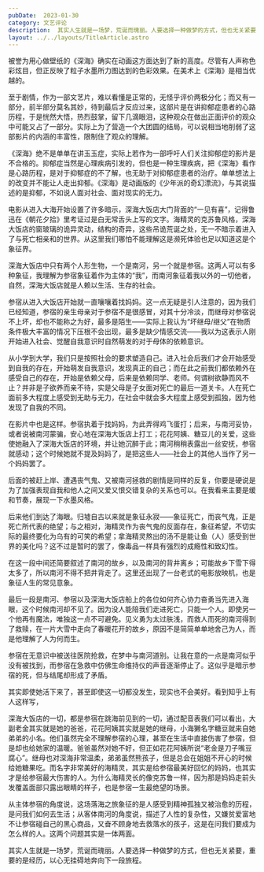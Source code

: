 ```yaml
---
pubDate:  2023-01-30
category: 文艺评论
description:  其实人生就是一场梦，荒诞而瑰丽。人要选择一种做梦的方式，但也无关紧要，重要的是经历，以心无挂碍地奔向下一段旅程。
layout: ../../layouts/TitleArticle.astro
---
```


被誉为用心做壁纸的《深海》确实在动画这方面达到了新的高度。尽管有人声称色彩炫目，但正反映了粒子水墨所力图达到的色彩效果。在美术上《深海》是相当优越的。

至于剧情，作为一部文艺片，难以看懂是正常的，无怪乎评价两极分化；而又有一部分，前半部分莫名其妙，待到最后才反应过来，这部片是在讲抑郁症患者的心路历程，于是恍然大悟，热烈鼓掌，留下几滴眼泪，这种观众在做出正面评价的观众中可能又占了一部分。实际上为了营造一个大团圆的结局，可以说相当地削弱了这部影片的内涵的丰富性，限制住了观众的理解。

《深海》绝不是单单在讲玉玉症，实际上若作为一部呼吁人们关注抑郁症的影片是不合格的。抑郁症当然是心理疾病引发的，但也是一种生理疾病，把《深海》看作是心路历程，是对于抑郁症的不了解，也无助于对抑郁症患者的治疗。单单想法上的改变并不能让人走出抑郁。《深海》是动画版的《少年派的奇幻漂流》，与其说描述的是抑郁，不如说人面对社会、面对现实的无力。

电影从进入大海开始设置了许多暗示，深海大饭店大门背面的“一见有喜”，记得鲁迅在《朝花夕拾》里考证过是白无常舌头上写的文字。海精灵的克苏鲁风格，深海大饭店的窗玻璃的诡异灵动，结构的奇异，这些吊诡荒诞之处，无一不暗示着进入了与死亡相亲和的世界。从这里我们哪怕不能理解这是濒死体验也足以知道这是个象征界。

深海大饭店中只有两个人形生物，一个是南河，另一个就是参宿。这两人可以有多种象征，我理解为参宿象征着作为主体的“我”，而南河象征着我以外的一切他者，自然，深海大饭店就是人赖以生活、生存的社会。

参宿从进入大饭店开始就一直嚷嚷着找妈妈。这一点无疑是引人注意的，因为我们已经知道，参宿的亲生母亲对于参宿不是很感冒，对其十分冷淡，而继母对参宿说不上坏，却也不能称之为好，最多是陌生——实际上我认为“坏继母/继父”在物质条件极大丰富的情况下压根不会出现，最多是缺少情感交流——我以为这表示人刚开始进入社会、觉醒自我意识时自然萌发的对于母体的依赖意识。

从小学到大学，我们只是按照社会的要求塑造自己。进入社会后我们才会开始感受到自我的存在，开始萌发自我意识，发现真正的自己；而在此之前我们都依赖外在感受自己的存在，开始是依赖父母，后来是依赖同学、老师。何谓树欲静而风不止？并非是子欲养而亲不待，实是父母是子女面对死亡的最后一道关卡。人在死亡面前多大程度上感受到无助与无力，在社会中就会多大程度上感受到孤独，因为他发现了自我的不同。

在影片中也是这样。参宿执着于找妈妈，为此弄得鸡飞蛋打；后来，与南河妥协，或者说被南河蒙骗，安心地在深海大饭店上打工；花花阿姨、糖豆儿的关爱，这些使她融入了深海大饭店的环境，并让她沉醉于此；南河稍稍表露出一丝安抚，参宿就感动；这个时候她就不提及妈妈了，是把这些人——社会上的其他人当作了另一个妈妈罢了。

后面的被赶上岸、遭遇丧气鬼、又被南河拯救的剧情是同样的反复，你要是硬说是为了加强表现自我和他人之间又爱又恨交错复杂的关系也可以。在我看来主要是缓和节奏，展现一下水墨风格。

后来他们到达了海眼。归墟自古以来就是象征永寂——象征死亡，而丧气鬼，正是死亡所代表的绝望；与之相对，海精灵作为丧气鬼的反面存在，象征希望，不切实际的最终要化为乌有的可笑的希望；拿海精灵熬出的汤不是能让鱼（人）感受到世界的美化吗？这不过是暂时的罢了，像毒品一样具有强烈的成瘾性和致幻性。

在这一段中间还简要叙述了南河的故乡，以及南河的背井离乡；可能故乡下雪下得太多了，所以南河不得不把井背走了。这里还出现了一台老式的电影放映机，也是象征人生的常见意象。

最后一段是南河、参宿以及深海大饭店船上的各位如何齐心协力奋勇当先进入海眼，这个时候南河却不见了。因为没人能陪我们走进死亡，只能一个人。即使另一个他再有魔法，唯独这一点不可避免。见义勇为太过肤浅，而救人而死的南河得到了救赎，在一片大雪中走向了春暖花开的故乡，原因不是简简单单地舍己为人，而是他理解了人为何而生。

参宿在无意识中被送往医院抢救，在梦中与南河道别。让我在意的一点是南河似乎没有被找到，而参宿在急救中仿佛生命维持仪的声音逐渐停止了。这似乎是暗示参宿的死，但与结尾却形成了矛盾。

其实即使她活下来了，甚至即使这一切都没发生，现实也不会美好。看到知乎上有人这样写，

>
深海大饭店的一切，都是参宿在跳海前见到的一切，通过配音表我们可以看出，大副老金其实就是她的爸爸，花花阿姨其实就是她的继母，小海獭名字糖豆就来自她弟弟的小名。他们虽然完全不理解参宿的心理，甚至在生活中直接伤害了参宿，但是却也给她家的温暖。爸爸虽然对她不好，但正如花花阿姨所说“老金是刀子嘴豆腐心”。继母也对深海非常温柔，弟弟虽然熊孩子，但是总会在姐姐不开心的时候给她糖果吃。而名字非常美好的海精灵，其实是给参宿最美好回忆的妈妈，也其实才是给参宿最大伤害的人。为什么海精灵长的像克苏鲁一样，因为那是妈妈走前头发覆盖面部只露出眼睛的样子，也是参宿一生最绝望的场景。

从主体参宿的角度说，这场落海之旅象征的是人感受到精神孤独又被治愈的历程，是问我们如何去生活；从客体南河的角度说，描述了人性的复杂性，又嫌贫爱富地不让参宿碰自己的黑心商品，又奋不顾身地去救落水的孩子，这是在问我们要成为怎么样的人。这两个问题其实是一体两面。

其实人生就是一场梦，荒诞而瑰丽。人要选择一种做梦的方式，但也无关紧要，重要的是经历，以心无挂碍地奔向下一段旅程。
